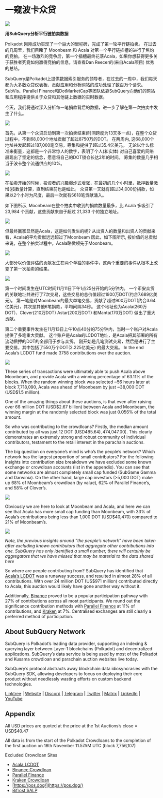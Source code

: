 # 一窥波卡众贷

![](https://miro.medium.com/max/2400/1*JvR4YsstF6OHG3mTr_1Seg.png)

**用SubQuery分析平行链拍卖数据**

Polkadot 刚刚成功实现了一个巨大的里程碑，完成了第一轮平行链拍卖。 在过去的几周里，我们目睹了 Moonbeam 和 Acala 对第一个平行链插槽的进行了焦灼的竞拍。 在一场激烈的竞争后，第一个插槽最终花落Acala，如果你想获得更多关于获胜者究竟如何赢得竞拍的信息，请查看Dan Reecer的(来自Acala项目) 优秀的总结。

SubQuery是Polkadot上提供数据索引服务的领导者，在过去的一周中，我们每天都为大多数众贷仪表板、贡献应用和分析网站的成功处理了数百万个请求。 SubVis、Parallel Finance和DotMarketCap等团队依靠SubQuery向他们的网站和应用程序提供关于众贷和其他链上数据的实时数据。

今天，我们将通过深入分析每一笔捐款背后的数据，进一步了解在第一次拍卖中发生了什么。

![](https://miro.medium.com/max/2400/0*Pcp3KJvC5eyP2KQ3)

首先，从第一个众贷启动到第一次拍卖结束(时间跨度为13天多一点)，在整个众贷过程中，不到68,000个地址贡献了超过8750万的DOT。 在两周内, 这68,000个地址共发起超过187,000笔交易，筹集和提供了超过35.4亿美元。 无论以什么标准来衡量，这都是一个非常惊人的数字，表明了个人(和实体) 对自己喜爱的网络展现出了坚定的信念，愿意将自己的DOT锁仓长达2年的时间。 筹集的数量几乎相当于波卡整个流通供应的10%。

![](https://miro.medium.com/max/2400/0*-ovBJnjxAKfeB81Y)

在拍卖开始的时候，投资者的兴趣爆炸式增涨，在最初的几个小时里，抵押数量激增(按数量计算，直到结束前也是如此。 众贷第一天就有超过34,000份捐款，如果以2个小时为尺度，最后一次就有5618笔贡献涌入。

如下图所示, Moonbeam在整个拍卖中收到的捐款数量最多，比 Acala 多吸引了 23,984 个贡献，这些贡献来自于超过 21,333 个的独立地址。

![](https://miro.medium.com/max/2400/0*MSHfjnu7KmMvDmnY)

但最终赢家显然是Acala，这是如何发生的呢? 从出资人的数量和出资人的贡献来看，Acala的平均贡献远远超过了Moonbeam 因此，如下图所示, 按价值的总贡献来说，在整个拍卖过程中，Acala略微领先于Moonbeam。

![](https://miro.medium.com/max/2400/0*YbV-ReqSwfimUsbO)

大部分以价值评估的贡献发生在两个单独的事件中，这两个重要的事件从根本上改变了第一次拍卖的结果。

![](https://miro.medium.com/max/2400/0*jmRsZ7kxEYAWYaUq)

第一个时间发生在UTC时间11月11日下午1点25分开始的5分钟内。 一个币安众贷的关联地址共进行了7次交易，这些交易的总价值超过1900万DOT(约合7.689亿美元)。 第一笔是对Moonbeam的最大单笔交易，贡献了超过900万DOT(约合3.64亿美元)，其次是其他6笔捐款，平均间隔34秒。 这个地址也为Acala(260万DOT)、Clover(210万DOT) Astar(200万DOT) 和Manta(170万DOT) 做出了重大贡献。

第二个重要事件发生在11月13日上午10点40分的75分钟内，当时一个账户对Acala提供了多笔重大贡献。 这个账户是Acala的LCDOT地址，是Acala把其部署的所有流动质押的DOT的全部用于参与众贷。 刚开始是几笔测试交易，然后是进行了主要交易，其中包括了550万个DOT(2.225亿美元) 的最大交易。 In the end Acala’s LCDOT fund made 3758 contributions over the auction.

![](https://miro.medium.com/max/2400/0*GTJviXqhPmRIIf73)

These series of transactions were ultimately able to push Acala above Moonbeam, and provide Acala with a winning percentage of 63.11% of the blocks. When the random winning block was selected ~56 hours later at block 7,718,090, Acala was ahead of Moonbeam by just ~38,000 DOT (USD$1.5 million).

One of the amazing things about these auctions, is that even after raising over 66 million DOT (USD$2.67 billion) between Acala and Moonbeam, the winning margin at the randomly selected block was just 0.056% of the total amount.

So who was contributing to the crowdloans? Firstly, the median amount contributed by all was just 12 DOT (USD$485.64), 47% of all contributions were less than 10 DOT and 88% were less than 100 DOT (US$4,047.00). This clearly demonstrates an extremely strong and robust community of individual contributors, testament to the retail interest in the parachain auctions.

The big question on everyone’s mind is who’s the people’s network? Which network has the largest proportion of small contributors? For the following insights into contribution size breakdown we have excluded some known exchange or crowdloan accounts (list in the appendix). You can see that some networks are almost completely small cap funded (SubGame Gamma and Darwinia). On the other hand, large cap investors (>5,000 DOT) make up 68% of Moonbeam’s crowdloan (by value), 62% of Parallel Finance’s, and 58% of Clover’s.

![](https://miro.medium.com/max/2400/0*ztRnFrVfJ2aTlMiU)

Obviously we are here to look at Moonbeam and Acala, and here we can see that Acala has more small cap funding than Moonbeam, with 33% of Acala’s contributions being less than 1,000 DOT (USD$40,470) compared to 21% of Moonbeam’s.

![](https://miro.medium.com/max/2400/0*ge-2XDPgddj-J07V)

_Note, the previous insights around “the people’s network” have been taken after excluding known contributors that aggregate other contributions into one. SubQuery has only identified a small number, there will certainly be aggregators that we have missed that may be material to the data shared here_

So where are people contributing from? SubQuery has identified that  [Acala’s LCDOT](https://medium.com/acalanetwork/acala-liquid-crowdloan-dot-lcdot-launch-on-polkadot-f28d8f561157)  was a runaway success, and resulted in almost 28% of all contributions. With over 24 million DOT (US$971 million) contributed directly to Acala, this auction would likely have gone another way without it.

Additionally,  [Binance](https://www.binance.com/en/dotslot)  proved to be a popular participation pathway with 27% of contributions across all most participants. We round out the significance contribution methods with  [Parallel Finance](https://crowdloan.parallel.fi/#/auction/polkadot)  at 11% of contributions, and  [Kraken](https://www.kraken.com/learn/parachain-auctions)  at 7%. Centralised exchanges are still clearly a preferred method of participation.

## About SubQuery Network

SubQuery is Polkadot’s leading data provider, supporting an indexing & querying layer between Layer-1 blockchains (Polkadot) and decentralized applications. SubQuery’s data service is being used by most of the Polkadot and Kusama crowdloan and parachain auction websites live today.

SubQuery’s protocol abstracts away blockchain data idiosyncrasies with the SubQuery SDK, allowing developers to focus on deploying their core product without needlessly wasting efforts on custom backend technologies.

​​​​[Linktree](https://linktr.ee/subquerynetwork)  |  [Website](https://subquery.network/)  |  [Discord](https://discord.com/invite/78zg8aBSMG)  |  [Telegram](https://t.me/subquerynetwork)  |  [Twitter](https://twitter.com/subquerynetwork)  |  [Matrix](https://matrix.to/#/#subquery:matrix.org)  |  [LinkedIn](https://www.linkedin.com/company/subquery)  |  [YouTube](https://www.youtube.com/channel/UCi1a6NUUjegcLHDFLr7CqLw)

## Appendix

All USD prices are quoted at the price at the 1st Auctions’s close = USD$40.47

All data is from the start of the Polkadot Crowdloans to the completion of the first auction on 18th November 11.57AM UTC (block 7,756,107)

Excluded Crowdloan Sites

-   [Acala LCDOT](https://medium.com/acalanetwork/acala-liquid-crowdloan-dot-lcdot-launch-on-polkadot-f28d8f561157)
-   [Binance Crowdloan](https://www.binance.com/en/dotslot)
-   [Parallel Finance](https://crowdloan.parallel.fi/#/auction/polkadot)
-   [Kraken Crowdloan](https://www.kraken.com/learn/parachain-auctions)
-   [https://pos.dog/](https://pos.dog/)
-   [Bifrost SALP](https://medium.com/bifrost-finance/bifrost-announces-slot-auction-liquidity-protocol-salp-weekly-report-51-57a7f69aad34)
